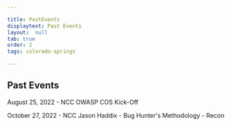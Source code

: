 ```yaml
---

title: PastEvents
displaytext: Past Events
layout:  null
tab: true
order: 2
tags: colorado-springs

---
```

## Past Events
August 25, 2022 - NCC
OWASP COS Kick-Off

October 27, 2022 - NCC
Jason Haddix - Bug Hunter's Methodology - Recon
